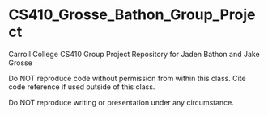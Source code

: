 # CS410_Grosse_Bathon_Group_Project
Carroll College CS410 Group Project Repository for Jaden Bathon and Jake Grosse

Do NOT reproduce code without permission from within this class. Cite code reference if used outside of this class.

Do NOT reproduce writing or presentation under any circumstance.
